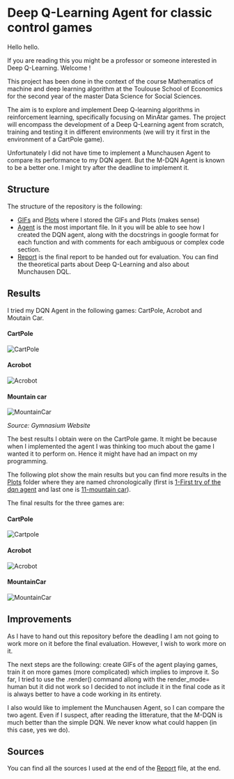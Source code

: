 # Deep Q-Learning Agent for classic control games

Hello hello.

If you are reading this you might be a professor or someone interested in Deep Q-Learning. Welcome !

This project has been done in the context of the course Mathematics of machine and deep learning algorithm at the Toulouse School of Economics for the second year of the master Data Science for Social Sciences.

The aim is to explore and implement Deep Q-learning algorithms in reinforcement learning, specifically focusing on MinAtar games. The project will encompass the development of a Deep Q-Learning agent from scratch, training and testing it in different environments (we will try it first in the environment of a CartPole game).

Unfortunately I did not have time to implement a Munchausen Agent to compare its performance to my DQN agent. But the M-DQN Agent is known to be a better one. I might try after the deadline to implement it. 

## Structure

The structure of the repository is the following: 

  - [GIFs](GIFs) and [Plots](Plots) where I stored the GIFs and Plots (makes sense)
  - [Agent](AGENT.py) is the most important file. In it you will be able to see how I created the DQN agent, along with the docstrings in google format for each function and with comments for each ambiguous or complex code section.
  - [Report](REPORT.md) is the final report to be handed out for evaluation. You can find the theoretical parts about Deep Q-Learning and also about Munchausen DQL.

## Results

I tried my DQN Agent in the following games: CartPole, Acrobot and Moutain Car.

#### CartPole

![CartPole](GIFs/cart_pole.gif)

#### Acrobot

![Acrobot](GIFs/acrobot.gif)

#### Mountain car

![MountainCar](GIFs/mountain_car.gif)

*Source: Gymnasium Website*

The best results I obtain were on the CartPole game. It might be because when I implemented the agent I was thinking too much about the game I wanted it to perform on. Hence it might have had an impact on my programming. 

The following plot show the main results but you can find more results in the [Plots](Plots) folder where they are named chronologically (first is [1-First try of the dqn agent](Plots/1-First%20try%20of%20the%20dqn%20agent.png) and last one is [11-mountain car](Plots/11-%20mountain%20car.png)).

The final results for the three games are: 

#### CartPole

![Cartpole](Plots/8-%20final%20CartPole.png)

#### Acrobot

![Acrobot](Plots/9-%20Acrobot%20V1.png)

#### MountainCar

![MountainCar](Plots/11-%20mountain%20car.png)

## Improvements

As I have to hand out this repository before the deadling I am not going to work more on it before the final evaluation. However, I wish to work more on it.

The next steps are the following: create GIFs of the agent playing games, train it on more games (more complicated) which implies to improve it. So far, I tried to use the .render() command allong with the render_mode= human but it did not work so I decided to not include it in the final code as it is always better to have a code working in its entirety.

I also would like to implement the Munchausen Agent, so I can compare the two agent. Even if I suspect, after reading the litterature, that the M-DQN is much better than the simple DQN. We never know what could happen (in this case, yes we do).


## Sources

You can find all the sources I used at the end of the [Report](REPORT.md) file, at the end.
